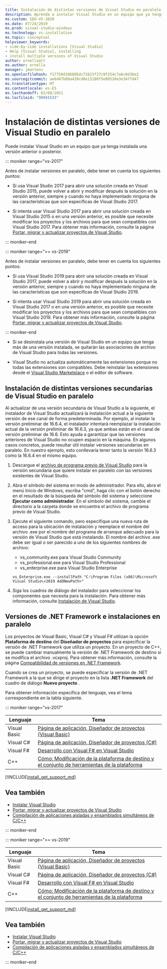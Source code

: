```yaml
---
title: Instalación de distintas versiones de Visual Studio en paralelo
description: Aprenda a instalar Visual Studio en un equipo que ya tenga instalada una versión anterior o posterior.
ms.custom: SEO-VS-2020
ms.date: 07/24/2019
ms.prod: visual-studio-windows
ms.technology: vs-installation
ms.topic: conceptual
helpviewer_keywords:
- side-by-side installations [Visual Studio]
- Help [Visual Studio], installing
- install multiple versions of Visual Studio
author: ornellaalt
ms.author: ornella
manager: jmartens
ms.openlocfilehash: f17759d186805dc72623f27c9f254c7a6c0d36e2
ms.sourcegitcommit: ae6d47b09a439cd0e13180f5e89510e3e347fd47
ms.translationtype: HT
ms.contentlocale: es-ES
ms.lasthandoff: 02/08/2021
ms.locfileid: "99941533"
---
```

# <a name="install-visual-studio-versions-side-by-side"></a>Instalación de distintas versiones de Visual Studio en paralelo

Puede instalar Visual Studio en un equipo que ya tenga instalada una versión anterior o posterior.

::: moniker range="vs-2017"

Antes de instalar versiones en paralelo, debe tener en cuenta los siguientes puntos:

* Si usa Visual Studio 2017 para abrir una solución creada en Visual Studio 2015, puede volver a abrir y modificar después la solución en la versión anterior, siempre y cuando no haya implementado ninguna de las características que son específicas de Visual Studio 2017.

* Si intenta usar Visual Studio 2017 para abrir una solución creada en Visual Studio 2015 o en una versión anterior, es posible que necesite modificar los proyectos y los archivos para que sean compatibles con Visual Studio 2017. Para obtener más información, consulte la página [Portar, migrar y actualizar proyectos de Visual Studio](../porting/port-migrate-and-upgrade-visual-studio-projects.md?view=vs-2017&preserve-view=true).

::: moniker-end

::: moniker range=">= vs-2019"

Antes de instalar versiones en paralelo, debe tener en cuenta los siguientes puntos:

* Si usa Visual Studio 2019 para abrir una solución creada en Visual Studio 2017, puede volver a abrir y modificar después la solución en la versión anterior, siempre y cuando no haya implementado ninguna de las características que son específicas de Visual Studio 2019.

* Si intenta usar Visual Studio 2019 para abrir una solución creada en Visual Studio 2017 o en una versión anterior, es posible que necesite modificar los proyectos y los archivos para que sean compatibles con Visual Studio 2019. Para obtener más información, consulte la página [Portar, migrar y actualizar proyectos de Visual Studio](../porting/port-migrate-and-upgrade-visual-studio-projects.md).

::: moniker-end

* Si se desinstala una versión de Visual Studio en un equipo que tenga más de una versión instalada, se quitarán las asociaciones de archivo de Visual Studio para todas las versiones.

* Visual Studio no actualiza automáticamente las extensiones porque no todas las extensiones son compatibles. Debe reinstalar las extensiones desde el [Visual Studio Marketplace](https://marketplace.visualstudio.com/) o el editor de software.

## <a name="install-minor-visual-studio-versions-side-by-side"></a>Instalación de distintas versiones secundarias de Visual Studio en paralelo

Al actualizar de una versión secundaria de Visual Studio a la siguiente, el instalador de Visual Studio actualizará la instalación actual a la siguiente versión de ese canal de forma predeterminada. Por ejemplo, al instalar la versión preliminar de 16.6.4, el instalador intentará reemplazar la instalación actual de la versión preliminar de 16.6.3, ya que ambas están en el canal de versión preliminar de 16.6. Esto ayuda a garantizar que las versiones anteriores de Visual Studio no ocupen espacio en la máquina. En algunos casos concretos, puede resultar útil instalar versiones secundarias en paralelo. En nuestro ejemplo, esto conllevaría tener tanto la versión 16.6.3 como la 16.6.4 en el mismo equipo.

1. Descargue el [archivo de programa previo de Visual Studio](/visualstudio/releases/2019/history#installing-an-earlier-release) para la versión secundaria que quiere instalar en paralelo con las versiones existentes de Visual Studio.
2. Abra el símbolo del sistema en modo de administrador. Para ello, abra el menú Inicio de Windows, escriba "cmd", haga clic con el botón derecho en el resultado de la búsqueda del símbolo del sistema y seleccione **Ejecutar como administrador**. En el símbolo del sistema, cambie el directorio a la carpeta donde se encuentra el archivo de programa previo de Visual Studio.
3. Ejecute el siguiente comando, pero especifique una nueva ruta de acceso para la ubicación de instalación y reemplace el nombre del archivo .exe por el nombre del programa de arranque adecuado para la versión de Visual Studio que está instalando. El nombre del archivo .exe debe ser igual o ser parecido a uno de los siguientes nombres de archivo:
   * vs_community.exe para Visual Studio Community
   * vs_professional.exe para Visual Studio Professional
   * vs_enterprise.exe para Visual Studio Enterprise

   ```
   vs_Enterprise.exe --installPath "C:\Program Files (x86)\Microsoft Visual Studio\<2019 AddNewPath>"
   ```

4. Siga los cuadros de diálogo del instalador para seleccionar los componentes que necesita para la instalación. Para obtener más información, consulte [Instalación de Visual Studio](install-visual-studio.md#step-4---choose-workloads).

## <a name="net-framework-versions-and-side-by-side-installations"></a>Versiones de .NET Framework e instalaciones en paralelo

Los proyectos de Visual Basic, Visual C# y Visual F# utilizan la opción **Plataforma de destino** del **Diseñador de proyectos** para especificar la versión de .NET Framework que utiliza un proyecto. En un proyecto de C++, se puede cambiar manualmente la versión de .NET Framework de destino si se modifica el archivo .vcxproj. Para obtener más información, consulte la página [Compatibilidad de versiones en .NET Framework](/dotnet/framework/migration-guide/version-compatibility).

Cuando se crea un proyecto, se puede especificar la versión de .NET Framework a la que se dirige el proyecto en la lista **.NET Framework** del cuadro de diálogo **Nuevo proyecto** .

Para obtener información específica del lenguaje, vea el tema correspondiente en la tabla siguiente.

::: moniker range="vs-2017"

| Lenguaje | Tema |
|--------------|-----------|
| Visual Basic | [Página de aplicación, Diseñador de proyectos (Visual Basic)](../ide/reference/application-page-project-designer-visual-basic.md?view=vs-2017&preserve-view=true) |
| Visual C# | [Página de aplicación, Diseñador de proyectos (C#)](../ide/reference/application-page-project-designer-csharp.md?view=vs-2017&preserve-view=true) |
| Visual F# | [Desarrollo con Visual F# en Visual Studio](../ide/fsharp-visual-studio.md?view=vs-2017&preserve-view=true) |
|C++ | [Cómo: Modificación de la plataforma de destino y el conjunto de herramientas de la plataforma](/cpp/build/how-to-modify-the-target-framework-and-platform-toolset/) |

[!INCLUDE[install_get_support_md](includes/install_get_support_md.md)]

## <a name="see-also"></a>Vea también

* [Instalar Visual Studio](install-visual-studio.md?view=vs-2017&preserve-view=true)
* [Portar, migrar y actualizar proyectos de Visual Studio](../porting/port-migrate-and-upgrade-visual-studio-projects.md?view=vs-2017&preserve-view=true)
* [Compilación de aplicaciones aisladas y ensamblados simultáneos de C/C++](/cpp/build/building-c-cpp-isolated-applications-and-side-by-side-assemblies/)

::: moniker-end

::: moniker range=">= vs-2019"

| Lenguaje | Tema |
|--------------|-----------|
| Visual Basic | [Página de aplicación, Diseñador de proyectos (Visual Basic)](../ide/reference/application-page-project-designer-visual-basic.md) |
| Visual C# | [Página de aplicación, Diseñador de proyectos (C#)](../ide/reference/application-page-project-designer-csharp.md) |
| Visual F# | [Desarrollo con Visual F# en Visual Studio](../ide/fsharp-visual-studio.md) |
| C++ | [Cómo: Modificación de la plataforma de destino y el conjunto de herramientas de la plataforma](/cpp/build/how-to-modify-the-target-framework-and-platform-toolset/) |

[!INCLUDE[install_get_support_md](includes/install_get_support_md.md)]

## <a name="see-also"></a>Vea también

* [Instalar Visual Studio](install-visual-studio.md)
* [Portar, migrar y actualizar proyectos de Visual Studio](../porting/port-migrate-and-upgrade-visual-studio-projects.md)
* [Compilación de aplicaciones aisladas y ensamblados simultáneos de C/C++](/cpp/build/building-c-cpp-isolated-applications-and-side-by-side-assemblies/)

::: moniker-end
